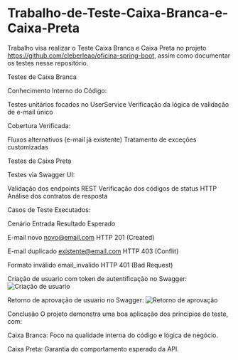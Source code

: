 # Trabalho-de-Teste-Caixa-Branca-e-Caixa-Preta
Trabalho visa realizar o Teste Caixa Branca e Caixa Preta no projeto https://github.com/cleberleao/oficina-spring-boot, assim como documentar os testes nesse repositório.

Testes de Caixa Branca 


Conhecimento Interno do Código:


Testes unitários focados no UserService
Verificação da lógica de validação de e-mail único


Cobertura Verificada:

Fluxos alternativos (e-mail já existente)
Tratamento de exceções customizadas

Testes de Caixa Preta


Testes via Swagger UI:


Validação dos endpoints REST
Verificação dos códigos de status HTTP
Análise dos contratos de resposta

Casos de Teste Executados:


Cenário	Entrada	Resultado Esperado

E-mail novo	novo@email.com	HTTP 201 (Created)

E-mail duplicado	existente@email.com	HTTP 403 (Conflit)

Formato inválido	email_invalido	HTTP 401 (Bad Request)

Criação de usuario com token de autentificação no Swagger:
![Criação de usuario](https://github.com/user-attachments/assets/7dd38e65-7c9f-46bf-90d2-d2c651b9fdf1)

Retorno de aprovação de usuario no Swagger:
![Retorno de aprovação](https://github.com/user-attachments/assets/4d4f49a3-45f3-4c5e-86e3-9e8c4ab6621b)

Conclusão
O projeto demonstra uma boa aplicação dos princípios de teste, com:

Caixa Branca: Foco na qualidade interna do código e lógica de negócio.

Caixa Preta: Garantia do comportamento esperado da API.
